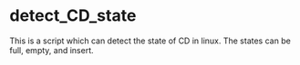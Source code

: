 # detect_CD_state
This is a script which can detect the state of CD in linux. The states can be full, empty, and insert.  
